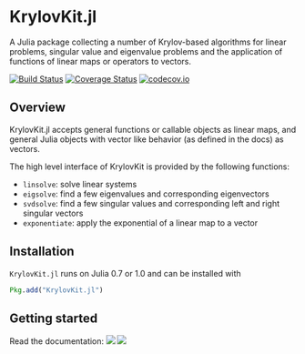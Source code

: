 # KrylovKit.jl

A Julia package collecting a number of Krylov-based algorithms for linear problems, singular
value and eigenvalue problems and the application of functions of linear maps or operators
to vectors.

[![Build Status](https://travis-ci.org/Jutho/KrylovKit.jl.svg?branch=master)](https://travis-ci.org/jutho/KrylovKit.jl)
[![Coverage Status](https://coveralls.io/repos/github/Jutho/KrylovKit.jl/badge.svg?branch=master)](https://coveralls.io/github/Jutho/KrylovKit.jl?branch=master)
[![codecov.io](http://codecov.io/github/Jutho/KrylovKit.jl/coverage.svg?branch=master)](http://codecov.io/github/jutho/KrylovKit.jl?branch=master)

## Overview
KrylovKit.jl accepts general functions or callable objects as linear maps, and general Julia
objects with vector like behavior (as defined in the docs) as vectors.

The high level interface of KrylovKit is provided by the following functions:
*   `linsolve`: solve linear systems
*   `eigsolve`: find a few eigenvalues and corresponding eigenvectors
*   `svdsolve`: find a few singular values and corresponding left and right singular vectors
*   `exponentiate`: apply the exponential of a linear map to a vector

## Installation
`KrylovKit.jl` runs on Julia 0.7 or 1.0 and can be installed with
```julia
Pkg.add("KrylovKit.jl")
```

## Getting started

Read the documentation:
[![](https://img.shields.io/badge/docs-stable-blue.svg)](https://Jutho.github.io/KrylovKit.jl/stable)
[![](https://img.shields.io/badge/docs-latest-blue.svg)](https://Jutho.github.io/KrylovKit.jl/latest)
